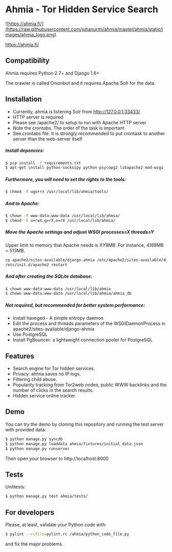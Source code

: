 Ahmia - Tor Hidden Service Search
=================================

![https://ahmia.fi/](https://raw.githubusercontent.com/juhanurmi/ahmia/master/ahmia/static/images/ahmia_logo.png)

https://ahmia.fi/

Compatibility
-------------

Ahmia requires Python 2.7+ and Django 1.6+

The crawler is called Onionbot and it requires Apache Solr for the data.

Installation
------------

- Currently, ahmia is listening Solr from http://127.0.0.1:33433/
- HTTP server is required
- Please see /apache2/ to setup to run with Apache HTTP server
- Note the crontabs. The order of the task is important
- See crontabs file. It is strongly recommended to put crontask to another server than the web-server itself

##### Install depencies:

```sh
$ pip install -r requirements.txt
$ apt-get install python-socksipy python-psycopg2 libapache2-mod-wsgi
```

##### Furthermore, you will need to set the rights to the tools:

```sh
$ chmod -R ugo+rx /usr/local/lib/ahmia/tools/
```

##### And to Apache:

```sh
$ chown -R www-data:www-data /usr/local/lib/ahmia/
$ chmod -R u=rwX,g=rX,o=rX /usr/local/lib/ahmia/
```

##### Move the Apache settings and adjust WSGI processes=X threads=Y

Upper limit to memory that Apache needs is X*Y*8MB. For instance, 4*16*8MB = 513MB.

```sh
cp apache2/sites-available/django-ahmia /etc/apache2/sites-available/django-ahmia
/etc/init.d/apache2 restart
```

##### And after creating the SQLite database:

```sh
$ chown www-data:www-data /usr/local/lib/ahmia
$ chown www-data:www-data /usr/local/lib/ahmia/ahmia_db
```

##### Not required, but recommended for better system performance:

- Install haveged - A simple entropy daemon
- Edit the process and threads parameters of the WSGIDaemonProcess in apache2/sites-available/django-ahmia
- Use PostgreSQL
- Install PgBouncer: a lightweight connection pooler for PostgreSQL

Features
--------

- Search engine for Tor hidden services.
- Privacy: ahmia saves no IP logs.
- Filtering child abuse.
- Popularity tracking from Tor2web nodes, public WWW backlinks and the number of clicks in the search results.
- Hidden service online tracker.

Demo
----

You can try the demo by cloning this repository and running the test server with provided data:

```sh
$ python manage.py syncdb
$ python manage.py loaddata ahmia/fixtures/initial_data.json
$ python manage.py runserver
```

Then open your browser to http://localhost:8000

Tests
-----

Unittests:

```sh
$ python manage.py test ahmia/tests/
```

For developers
--------------

Please, at least, validate your Python code with:

```sh
$ pylint --rcfile=pylint.rc /ahmia/python_code_file.py
```

and fix the major problems.
